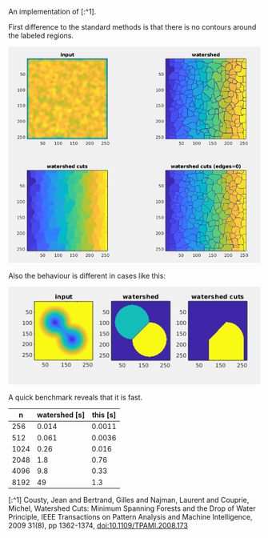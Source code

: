 An implementation of [:^1].

First difference to the standard methods is that there is no contours
around the labeled regions.

<img src="doc/screenshot1.png">

Also the behaviour is different in cases like this:

<img src="doc/screenshot2.png">


A quick benchmark reveals that it is fast.

| n | watershed [s]| this [s] |
| --- | --- | --- |
| 256 | 0.014 | 0.0011 |
| 512 | 0.061 | 0.0036 |
| 1024 | 0.26 | 0.016 |
| 2048 | 1.8 | 0.76 |
| 4096 | 9.8 | 0.33 |
| 8192 | 49 | 1.3 |


[:^1]  Cousty, Jean and Bertrand, Gilles and Najman, Laurent and Couprie, Michel, Watershed Cuts: Minimum Spanning Forests and the Drop of Water Principle, IEEE Transactions on Pattern Analysis and Machine Intelligence, 2009 31(8), pp 1362-1374, [doi:10.1109/TPAMI.2008.173](http://dx.doi.org/10.1109/TPAMI.2008.173)
